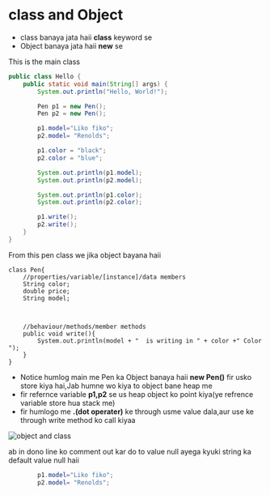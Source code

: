 # class and Object

- class banaya jata haii **class** keyword se
- Object banaya jata haii **new** se

This is the main class

```java
public class Hello {
    public static void main(String[] args) {
        System.out.println("Hello, World!");

        Pen p1 = new Pen();
        Pen p2 = new Pen();

        p1.model="Liko fiko";
        p2.model= "Renolds";

        p1.color = "black";
        p2.color = "blue";

        System.out.println(p1.model);
        System.out.println(p2.model);

        System.out.println(p1.color);
        System.out.println(p2.color);

        p1.write();
        p2.write();
    }
}
```

From this pen class we jika object bayana haii

```
class Pen{
    //properties/variable/[instance]/data members
    String color;
    double price;
    String model;



    //behaviour/methods/member methods
    public void write(){
        System.out.println(model + "  is writing in " + color +" Color  ");
    }
}
```

- Notice humlog main me Pen ka Object banaya haii **new Pen()** fir usko store kiya hai,Jab humne wo kiya to object bane heap me  
- fir refernce variable **p1,p2** se us heap object ko point kiya(ye refrence variable store hua stack me)
- fir humlogo me **.(dot operater)** ke through usme value dala,aur use ke through write method ko call kiyaa

![object and class ](https://github.com/user-attachments/assets/79123859-431c-4520-b153-ed325052c5fa)

ab in dono line ko comment out kar do to value null ayega kyuki string ka default value null haii

```java
        p1.model="Liko fiko";
        p2.model= "Renolds";
```





